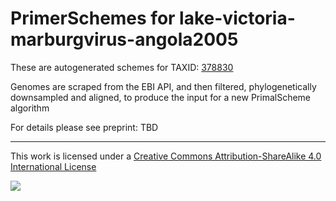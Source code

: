 # PrimerSchemes for lake-victoria-marburgvirus-angola2005

These are autogenerated schemes for TAXID: [378830](https://www.ncbi.nlm.nih.gov/Taxonomy/Browser/wwwtax.cgi?mode=Info&id=378830&lvl=3&lin=f&keep=1&srchmode=1&unlock)

Genomes are scraped from the EBI API, and then filtered, phylogenetically downsampled and aligned, to produce the input for a new PrimalScheme algorithm

For details please see preprint: TBD

------------------------------------------------------------------------

This work is licensed under a [Creative Commons Attribution-ShareAlike 4.0 International License](http://creativecommons.org/licenses/by-sa/4.0/) 

![](https://i.creativecommons.org/l/by-sa/4.0/88x31.png)